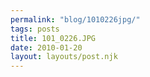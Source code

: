 ```yaml
---
permalink: "blog/1010226jpg/"
tags: posts
title: 101_0226.JPG
date: 2010-01-20
layout: layouts/post.njk
---
```


